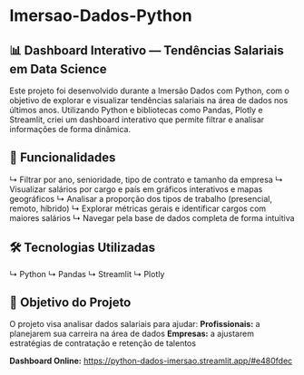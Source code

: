 # Imersao-Dados-Python

## 📊 Dashboard Interativo — Tendências Salariais em Data Science
Este projeto foi desenvolvido durante a Imersão Dados com Python, com o objetivo de explorar e visualizar tendências salariais na área de dados nos últimos anos.
Utilizando Python e bibliotecas como Pandas, Plotly e Streamlit, criei um dashboard interativo que permite filtrar e analisar informações de forma dinâmica.

## 🚀 Funcionalidades
↳ Filtrar por ano, senioridade, tipo de contrato e tamanho da empresa
↳ Visualizar salários por cargo e país em gráficos interativos e mapas geográficos
↳ Analisar a proporção dos tipos de trabalho (presencial, remoto, híbrido)
↳ Explorar métricas gerais e identificar cargos com maiores salários
↳ Navegar pela base de dados completa de forma intuitiva

## 🛠 Tecnologias Utilizadas
↳ Python
↳ Pandas
↳ Streamlit
↳ Plotly

## 📌 Objetivo do Projeto
O projeto visa analisar dados salariais para ajudar:
  **Profissionais:** a planejarem sua carreira na área de dados
  **Empresas:** a ajustarem estratégias de contratação e retenção de talentos

**Dashboard Online:** https://python-dados-imersao.streamlit.app/#e480fdec
